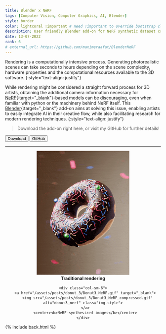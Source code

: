 ```yaml
---
title: Blender x NeRF
tags: [Computer Vision, Computer Graphics, AI, Blender]
style: border
color: lightcoral !important # need !important to override bootstrap class
description: User friendly Blender add-on for NeRF synthetic dataset creation
date: 13-07-2022
rank: 6
# external_url: https://github.com/maximeraafat/BlenderNeRF
---
```


Rendering is a computationally intensive process. Generating photorealistic scenes can take seconds to hours depending on the scene complexity, hardware properties and the computational resources available to the 3D software.
{:style="text-align: justify"}

While rendering might be considered a straight forward process for 3D artists, obtaining the additional camera information necessary for [NeRF](https://www.matthewtancik.com/nerf){:target="_blank"}-based models can be discouraging, even when familiar with python or the machinery behind NeRF itself. This [Blender](https://www.blender.org){:target="_blank"} add-on aims at solving this issue, enabling artists to easily integrate AI in their creative flow, while also facilitating research for modern rendering techniques.
{:style="text-align: justify"}

> Download the add-on right here, or visit my GitHub for further details!

<button type="button" class="btn btn-outline-primary" onclick="location.href='https://github.com/maximeraafat/BlenderNeRF/archive/refs/heads/main.zip'"><span class="fa fa-download"></span> Download</button>
<button type="button" class="btn btn-outline-primary" onclick="window.open('https://github.com/maximeraafat/BlenderNeRF', '_blank'); return false"><span class="fab fa-github"></span> GitHub</button>

<hr>

<div class="container" align="center">
  <div class="row align-items-center">
    <div class="col-sm-6">
      <a href="/assets/posts/donut_3/Donut3.gif" target="_blank">
        <img src="/assets/posts/donut_3/Donut3_compressed.gif" alt="donut3" class="img-style">
      </a>
      <center><b>Traditional rendering</b></center>
    </div>

    <div class="col-sm-6">
      <a href="/assets/posts/donut_3/Donut3_NeRF.gif" target="_blank">
        <img src="/assets/posts/donut_3/Donut3_NeRF_compressed.gif" alt="donut3_nerf" class="img-style">
      </a>
      <center><b>NeRF-synthesized images</b></center>
    </div>

  </div>
</div>

{% include back.html %}
